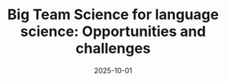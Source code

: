---
title: "Big Team Science for language science: Opportunities and challenges "
collection: publications
permalink: /publication/2025-10-01-faytak-bts-2025
date: 2025-10-01
venue: 'Linguistics: An Interdisciplinary Journal of the Language Sciences'
citation: 'Faytak, M., _. Kadavá, O. Özsoy, C. Xu, […], <strong>Bevivino, D.</strong>, […], &amp; Buchanan, E.M. and Roettger, T.B. (accepted). Big Team Science for Language Science: Opportunities and Challenges [preprint at https://osf.io/3pkj6]'
category: inprogress
---